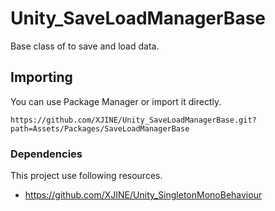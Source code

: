 # Unity_SaveLoadManagerBase

Base class of to save and load data.

## Importing

You can use Package Manager or import it directly.

```
https://github.com/XJINE/Unity_SaveLoadManagerBase.git?path=Assets/Packages/SaveLoadManagerBase
```

### Dependencies

This project use following resources.

- https://github.com/XJINE/Unity_SingletonMonoBehaviour
